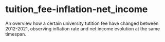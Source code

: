 # tuition_fee-inflation-net_income
An overview how a certain university tutition fee have changed between 2012-2021, observing inflation rate and net income evolution at the same timespan.
